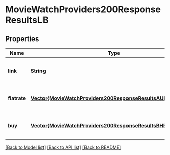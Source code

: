 # MovieWatchProviders200ResponseResultsLB


## Properties
Name | Type | Description | Notes
------------ | ------------- | ------------- | -------------
**link** | **String** |  | [optional] [default to nothing]
**flatrate** | [**Vector{MovieWatchProviders200ResponseResultsAUFlatrateInner}**](MovieWatchProviders200ResponseResultsAUFlatrateInner.md) |  | [optional] [default to nothing]
**buy** | [**Vector{MovieWatchProviders200ResponseResultsBHBuyInner}**](MovieWatchProviders200ResponseResultsBHBuyInner.md) |  | [optional] [default to nothing]


[[Back to Model list]](../README.md#models) [[Back to API list]](../README.md#api-endpoints) [[Back to README]](../README.md)



